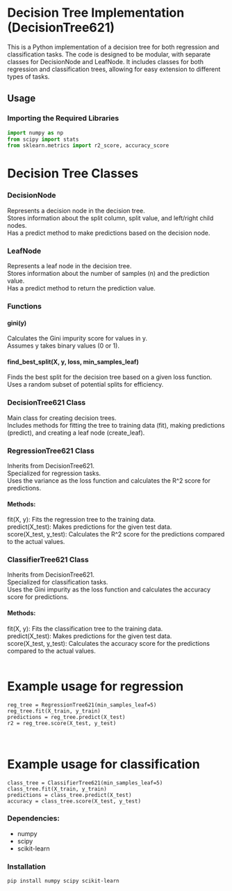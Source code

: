 # Decision Tree Implementation (DecisionTree621)

This is a Python implementation of a decision tree for both regression and classification tasks. The code is designed to be modular, with separate classes for DecisionNode and LeafNode. It includes classes for both regression and classification trees, allowing for easy extension to different types of tasks.

## Usage

### Importing the Required Libraries

```python
import numpy as np
from scipy import stats
from sklearn.metrics import r2_score, accuracy_score
```

# Decision Tree Classes
### DecisionNode
Represents a decision node in the decision tree. <br>
Stores information about the split column, split value, and left/right child nodes.<br>
Has a predict method to make predictions based on the decision node.<br>
### LeafNode
Represents a leaf node in the decision tree. <br>
Stores information about the number of samples (n) and the prediction value.<br>
Has a predict method to return the prediction value.<br>
### Functions
#### gini(y)<br>
Calculates the Gini impurity score for values in y.<br>
Assumes y takes binary values (0 or 1).<br>
#### find_best_split(X, y, loss, min_samples_leaf)<br>
Finds the best split for the decision tree based on a given loss function.<br>
Uses a random subset of potential splits for efficiency.<br>
### DecisionTree621 Class
Main class for creating decision trees.<br>
Includes methods for fitting the tree to training data (fit), making predictions (predict), and creating a leaf node (create_leaf). <br>
### RegressionTree621 Class
Inherits from DecisionTree621.<br>
Specialized for regression tasks.<br>
Uses the variance as the loss function and calculates the R^2 score for predictions.<br>
#### Methods:
fit(X, y): Fits the regression tree to the training data.<br>
predict(X_test): Makes predictions for the given test data.<br>
score(X_test, y_test): Calculates the R^2 score for the predictions compared to the actual values.<br>
### ClassifierTree621 Class
Inherits from DecisionTree621.<br>
Specialized for classification tasks.<br>
Uses the Gini impurity as the loss function and calculates the accuracy score for predictions.<br>
#### Methods:
fit(X, y): Fits the classification tree to the training data.<br>
predict(X_test): Makes predictions for the given test data.<br>
score(X_test, y_test): Calculates the accuracy score for the predictions compared to the actual values.<br>
<br>
# Example usage for regression
```
reg_tree = RegressionTree621(min_samples_leaf=5)
reg_tree.fit(X_train, y_train)
predictions = reg_tree.predict(X_test)
r2 = reg_tree.score(X_test, y_test)
```
<br>

# Example usage for classification
```
class_tree = ClassifierTree621(min_samples_leaf=5)
class_tree.fit(X_train, y_train)
predictions = class_tree.predict(X_test)
accuracy = class_tree.score(X_test, y_test)
```

### Dependencies: <br>
- numpy
- scipy
- scikit-learn
### Installation
`pip install numpy scipy scikit-learn
`
